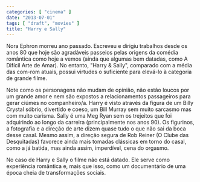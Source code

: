 ```yaml
---
categories: [ "cinema" ]
date: "2013-07-01"
tags: [ "draft", "movies" ]
title: "Harry e Sally"
---
```

Nora Ephron morreu ano passado. Escreveu e dirigiu trabalhos desde os
anos 80 que hoje são agradáveis passeios pelas origens da comédia
romântica como hoje a vemos (ainda que algumas bem datadas, como A
Difícil Arte de Amar). No entanto, "Harry & Sally", comparado com a
média das com-rom atuais, possui virtudes o suficiente para elevá-lo
à categoria de grande filme.

Note como os personagens não mudam de opinião, não estão loucos por
um grande amor e nem são expostos a relacionamentos passageiros para
gerar ciúmes no companheiro/a. Harry é visto através da figura de
um Billy Crystal sóbrio, divertido e coeso, um Bill Murray sem muito
sarcasmo mas com muito carisma. Sally é uma Meg Ryan sem os trejeitos
que foi adquirindo ao longo da carreira (principalmente nos anos 90). Os
figurinos, a fotografia e a direção de arte dizem quase tudo o que não
sai da boca desse casal. Mesmo assim, a direção segura de Rob Reiner (O
Clube das Desquitadas) favorece ainda mais tomadas clássicas em torno do
casal, como a já batida, mas ainda assim, imperdível, cena do orgasmo.

No caso de Harry e Sally o filme não está datado. Ele serve como
experiência romântica e, mais que isso, como um documentário de uma
época cheia de transformações sociais.

